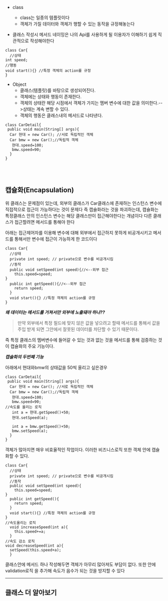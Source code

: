 * class
  * class는 일종의 템플릿이다
  * 객체가 가질 데이터와 객체가 행할 수 있는 동작을 규정해놓는다

* 클래스 작성시 메서드 네이밍은 나의 Api를 사용하게 될 이용자가 이해하기 쉽게 직관적으로 작성해야한다

```
class Car{
  //상태
int speed;
//행동
void start(){} //특정 객체의 action를 규정
}
```
* Object
  * 클래스(템플릿)를 바탕으로 생성되어진다.
  * 객체에는 상태와 행동이 존재한다.
  * 객체의 상태란 해당 시점에서 객체가 가지는 멤버 변수에 대한 값을 의미한다.-->상태는 계속 변할 수 있다.
  * 객체의 행동은 클래스내의 메서드로 나타낸다.

```
class CarDetail{
 public void main(String[] args){
  Car 현대 = new Car(); //서로 독립적인 객체
  Car bmw = new Car();//독립적 객체
   현대.speed=100;
   bmw.speed=90; 
  }
}
```
</br>
</br>

## 캡슐화(Encapsulation)

위 클래스는 문제점이 있는데, 외부의 클래스가 Car클래스에 존재하는 인스턴스 변수에 직접적으로 접근이 가능하다는 것이 문제다
즉 캡슐화라는 것을 파괴하는데, 캡슐화는 특정클래스 안의 인스턴스 변수는 해당 클래스만이 접근해야한다는 개념이다 다른 클래스가 접근할려면 메서드를 통해야 한다

아래는 접근제어자를 이용해 변수에 대해 외부에서 접근하지 못하게 비공개시키고 메서드를 통해서만 변수에 접근이 가능하게 한 코드이다

```
class Car{
  //상태
  private int speed; // private으로 변수를 비공개시킴
  //동작
  public void setSpeed(int speed){//<--외부 접근
    this.speed=speed;
}
  public int getSpeed(){//<--외부 접근
    return speed;
  }
  void start(){} //특정 객체의 action를 규정
}

```

***왜 데이터는 메서드를 거쳐서만 외부에 노출돼야 하나??***
> 만약 외부에서 특정 필드에 맞지 않은 값을 넣으려고 할때
메서드를 통해서 값을 주입 받게 되면 그안에서 잘못된 데이터를 차단할 수 있기 때문이다.

즉 특정 클래스의 멤버변수에 들어갈 수 있는 것과 없는 것을  메서드를 통해 검증하는 것이 캡슐화의 주요 기능이다.

***캡슐화의 두번째 기능***

아래에서 현대와bmw의 상태값을 50씩 올리고 싶은경우
```
class CarDetail{
 public void main(String[] args){
  Car 현대 = new Car(); //서로 독립적인 객체
  Car bmw = new Car();//독립적 객체
   현대.speed=100;
   bmw.speed=90;
//속도를 올리는 로직
   int a = 현대.getSpeed()+50;
   현대.setSpeed(a);

   int a = bmw.getSpeed()+50;
   bmw.setSpeed(a);
  }
}
```
객체가 많아지면 매우 비효율적인 작업이다.
이러한 비즈니스로직 또한 객체 안에 캡슐화할 수 있다.
```
class Car{
  //상태
  private int speed; // private으로 변수를 비공개시킴
  //동작
  public void setSpeed(int speed){
    this.speed=speed;
}
  public int getSpeed(){
    return speed;
  }
  void start(){} //특정 객체의 action를 규정
}
//속도올리는 로직
  void increaseSpeed(int a){
    this.speed+=a;
  }
//속도 감소 로직
void decreaseSpeed(int a){
  setSpeed(this.speed+a);
  }
```
클래스안에 메서드 하나 작성해두면 객체가 아무리 많아져도 부담이 없다. 또한 안에 validation로직 을 추가해 속도가 음수가 되는 것을 방지할 수 있다

***
## 클래스 더 알아보기
